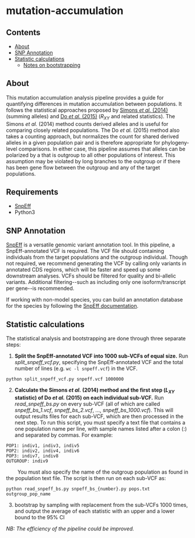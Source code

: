 # mutation-accumulation

## Contents
- [About](#about)
- [SNP Annotation](#snp-annotation)
- [Statistic calculations](#statistic-calculations)
  * [Notes on bootstrapping](#notes-on-bootstrapping)


## About

This mutation accumulation analysis pipeline provides a guide for quantifying differences in mutation accumulation between populations. It follows the statistical approaches proposed by [Simons *et al.* (2014)](https://www.nature.com/articles/ng.2896) (summing alleles) and [Do *et al.* (2015)](https://www.nature.com/articles/ng.3186) (*R<sub>XY</sub>* and related statistics). The Simons *et al.* (2014) method counts derived alleles and is useful for comparing closely related populations. The Do *et al.* (2015) method also takes a counting approach, but normalizes the count for shared derived alleles in a given population pair and is therefore appropriate for phylogeny-level comparisons. In either case, this pipeline assumes that alleles can be polarized by a 
that is outgroup to all other populations of interest. This assumption may be violated by long branches to the outgroup or if there has been gene flow between the outgroup and any of the target populations. 

## Requirements

- [SnpEff](https://pcingola.github.io/SnpEff/)
- Python3

## SNP Annotation

[SnpEff](https://pcingola.github.io/SnpEff/) is a versatile genomic variant annotation tool. In this pipeline, a SnpEff-annotated VCF is required. The VCF file should containing individuals from the target populations and the outgroup individual. Though not required, we recommend generating the VCF by calling only variants in annotated CDS regions, which will be faster and speed up some downstream analyses. VCFs should be filtered for quality and bi-allelic variants. Additional filtering--such as including only one isoform/transcript per gene--is recommended.

If working with non-model species, you can build an annotation database for the species by following the [SnpEff documentation](https://pcingola.github.io/SnpEff/se_buildingdb/).

## Statistic calculations

The statistical analysis and bootstrapping are done through three separate steps:
1) **Split the SnpEff-annotated VCF into 1000 sub-VCFs of equal size.** Run *split_snpeff_vcf.py*, specifying the SnpEff-annotated VCF and the total number of lines (e.g. `wc -l snpeff.vcf`) in the VCF.

```
python split_snpeff_vcf.py snpeff.vcf 1000000
```

2) **Calculate the Simons *et al.* (2014) method and the first step (*L<sub>XY</sub>* statistic) of Do *et al.* (2015) on each individual sub-VCF.** Run *read_snpeff_bs.py* on every sub-VCF (all of which are called *snpeff_bs_1.vcf*, *snpeff_bs_2.vcf*, ..., *snpeff_bs_1000.vcf*). This will output results files for each sub-VCF, which are then processed in the next step. To run this script, you must specify a text file that contains a one population name per line, with sample names listed after a colon (:) and separated by commas. For example:

```
POP1: indiv1, indiv3, indiv5
POP2: indiv2, indiv4, indiv6
POP3: indiv7, indiv8
OUTGROUP: indiv9
```

&nbsp;&nbsp;&nbsp;&nbsp;&nbsp;&nbsp;&nbsp;&nbsp;You must also specify the name of the outgroup population as found in the population text file. The script is then run on each sub-VCF as:

```
python read_snpeff_bs.py snpeff_bs_{number}.py pops.txt outgroup_pop_name
```



3) bootstrap by sampling with replacement from the sub-VCFs 1000 times, and output the average of each statistic with an upper and a lower bound to the 95% CI



*NB: The efficiency of the pipeline could be improved.*




